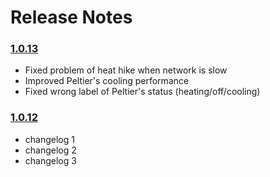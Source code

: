 # Release Notes

### <a name="1.0.13"></a> [1.0.13](#user-content-1.0.13) 
* Fixed problem of heat hike when network is slow
* Improved Peltier's cooling performance
* Fixed wrong label of Peltier's status (heating/off/cooling)

### <a name="1.0.12"></a> [1.0.12](#user-content-1.0.12) 
* changelog 1
* changelog 2
* changelog 3



